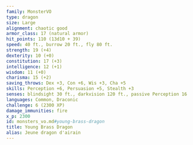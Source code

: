 ```yaml
---
family: MonsterVO
type: dragon
size: Large
alignment: chaotic good
armor_class: 17 (natural armor)
hit_points: 110 (13d10 + 39)
speed: 40 ft., burrow 20 ft., fly 80 ft.
strength: 19 (+4)
dexterity: 10 (+0)
constitution: 17 (+3)
intelligence: 12 (+1)
wisdom: 11 (+0)
charisma: 15 (+2)
saving_throws: Dex +3, Con +6, Wis +3, Cha +5
skills: Perception +6, Persuasion +5, Stealth +3
senses: blindsight 30 ft., darkvision 120 ft., passive Perception 16
languages: Common, Draconic
challenge: 6 (2300 XP)
damage_immunities: fire
x_p: 2300
id: monsters_vo.md#young-brass-dragon
title: Young Brass Dragon
alias: Jeune dragon d'airain
---
```


